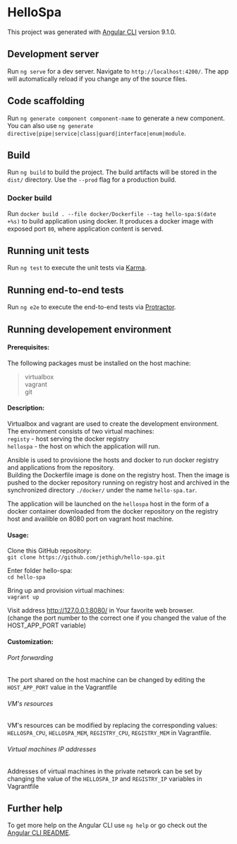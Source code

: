 # HelloSpa
  
This project was generated with [Angular CLI](https://github.com/angular/angular-cli) version 9.1.0.

## Development server

Run `ng serve` for a dev server. Navigate to `http://localhost:4200/`. The app will automatically reload if you change any of the source files.

## Code scaffolding

Run `ng generate component component-name` to generate a new component. You can also use `ng generate directive|pipe|service|class|guard|interface|enum|module`.

## Build

Run `ng build` to build the project. The build artifacts will be stored in the `dist/` directory. Use the `--prod` flag for a production build.

### Docker build

Run `docker build . --file docker/Dockerfile --tag hello-spa:$(date +%s)` to build application using docker.
It produces a docker image with exposed port `80`, where application content is served.

## Running unit tests

Run `ng test` to execute the unit tests via [Karma](https://karma-runner.github.io).

## Running end-to-end tests

Run `ng e2e` to execute the end-to-end tests via [Protractor](http://www.protractortest.org/).

## Running developement environment

#### Prerequisites:
The following packages must be installed on the host machine:
> virtualbox  
> vagrant  
> git


#### Description:

Virtualbox and vagrant are used to create the development environment.
The environment consists of two virtual machines:  
`registy` - host serving the docker registry  
`hellospa` - the host on which the application will run. 

Ansible is used to provisione the hosts and docker to run docker registry and applications from the repository.    
Building the Dockerfile image is done on the registry host. Then the image is pushed to the docker repository running on registry host and archived in the synchronized directory `./docker/` under the name `hello-spa.tar`.   

The application will be launched on the `hellospa` host in the form of a docker container downloaded from the docker repository on the registry host and availible on 8080 port on vagrant host machine.   

#### Usage:  

Clone this GitHub repository:  
`git clone https://github.com/jethigh/hello-spa.git`  

Enter folder hello-spa:  
`cd hello-spa`  

Bring up and provision virtual machines:  
`vagrant up`  

Visit address http://127.0.0.1:8080/ in Your favorite web browser.  
(change the port number to the correct one if you changed the value of the HOST_APP_PORT variable)

#### Customization:  

###### Port forwarding
The port shared on the host machine can be changed by editing the `HOST_APP_PORT` value in the Vagrantfile  

###### VM's resources
VM's resources can be modified by replacing the corresponding values: `HELLOSPA_CPU`, `HELLOSPA_MEM`, `REGISTRY_CPU`, `REGISTRY_MEM` in Vagrantfile.  

###### Virtual machines IP addresses
Addresses of virtual machines in the private network can be set by changing the value of the `HELLOSPA_IP` and `REGISTRY_IP` variables in Vagrantfile   

## Further help

To get more help on the Angular CLI use `ng help` or go check out the [Angular CLI README](https://github.com/angular/angular-cli/blob/master/README.md).

